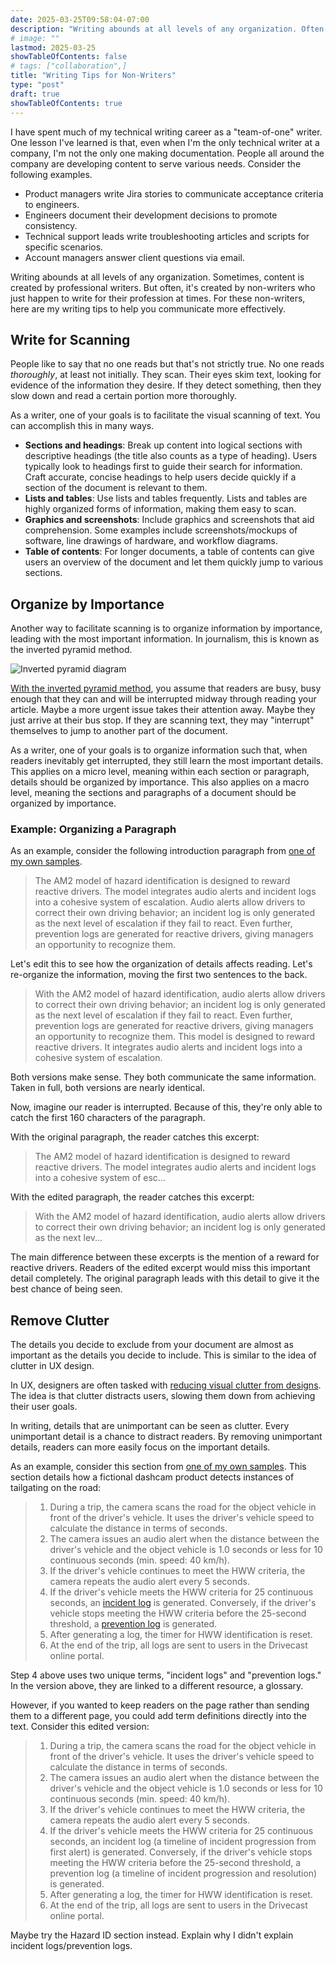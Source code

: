 ```yaml
---
date: 2025-03-25T09:58:04-07:00
description: "Writing abounds at all levels of any organization. Often, it's created by non-writers who just happen to write at times. For these non-writers, here are my tips to help communicate more effectively."
# image: ""
lastmod: 2025-03-25
showTableOfContents: false
# tags: ["collaboration",]
title: "Writing Tips for Non-Writers"
type: "post"
draft: true
showTableOfContents: true
---
```


I have spent much of my technical writing career as a "team-of-one" writer. One lesson I've learned is that, even when I'm the only technical writer at a company, I'm not the only one making documentation. People all around the company are developing content to serve various needs. Consider the following examples.

- Product managers write Jira stories to communicate acceptance criteria to engineers.
- Engineers document their development decisions to promote consistency.
- Technical support leads write troubleshooting articles and scripts for specific scenarios.
- Account managers answer client questions via email.

Writing abounds at all levels of any organization. Sometimes, content is created by professional writers. But often, it's created by non-writers who just happen to write for their profession at times. For these non-writers, here are my writing tips to help you communicate more effectively.

## Write for Scanning

People like to say that no one reads but that's not strictly true. No one reads *thoroughly*, at least not initially. They scan. Their eyes skim text, looking for evidence of the information they desire. If they detect something, then they slow down and read a certain portion more thoroughly.

As a writer, one of your goals is to facilitate the visual scanning of text. You can accomplish this in many ways.

- **Sections and headings**: Break up content into logical sections with descriptive headings (the title also counts as a type of heading). Users typically look to headings first to guide their search for information. Craft accurate, concise headings to help users decide quickly if a section of the document is relevant to them. 
- **Lists and tables**: Use lists and tables frequently. Lists and tables are highly organized forms of information, making them easy to scan.
- **Graphics and screenshots**: Include graphics and screenshots that aid comprehension. Some examples include screenshots/mockups of software, line drawings of hardware, and workflow diagrams.
- **Table of contents**: For longer documents, a table of contents can give users an overview of the document and let them quickly jump to various sections.

## Organize by Importance

Another way to facilitate scanning is to organize information by importance, leading with the most important information. In journalism, this is known as the inverted pyramid method.

![Inverted pyramid diagram](https://typewriter.media/wp-content/uploads/2020/09/Inverted-Pyramid-Style-of-Writing.jpg)

[With the inverted pyramid method](https://www.nngroup.com/articles/inverted-pyramid/), you assume that readers are busy, busy enough that they can and will be interrupted midway through reading your article. Maybe a more urgent issue takes their attention away. Maybe they just arrive at their bus stop. If they are scanning text, they may "interrupt" themselves to jump to another part of the document.

As a writer, one of your goals is to organize information such that, when readers inevitably get interrupted, they still learn the most important details. This applies on a micro level, meaning within each section or paragraph, details should be organized by importance. This also applies on a macro level, meaning the sections and paragraphs of a document should be organized by importance.

### Example: Organizing a Paragraph

As an example, consider the following introduction paragraph from [one of my own samples](/samples/hww).

> The AM2 model of hazard identification is designed to reward reactive drivers. The model integrates audio alerts and incident logs into a cohesive system of escalation. Audio alerts allow drivers to correct their own driving behavior; an incident log is only generated as the next level of escalation if they fail to react. Even further, prevention logs are generated for reactive drivers, giving managers an opportunity to recognize them.

Let's edit this to see how the organization of details affects reading. Let's re-organize the information, moving the first two sentences to the back.

>  With the AM2 model of hazard identification, audio alerts allow drivers to correct their own driving behavior; an incident log is only generated as the next level of escalation if they fail to react. Even further, prevention logs are generated for reactive drivers, giving managers an opportunity to recognize them. This model is designed to reward reactive drivers. It integrates audio alerts and incident logs into a cohesive system of escalation.

Both versions make sense. They both communicate the same information. Taken in full, both versions are nearly identical.

Now, imagine our reader is interrupted. Because of this, they're only able to catch the first 160 characters of the paragraph.

With the original paragraph, the reader catches this excerpt:

> The AM2 model of hazard identification is designed to reward reactive drivers. The model integrates audio alerts and incident logs into a cohesive system of esc...

With the edited paragraph, the reader catches this excerpt:

> With the AM2 model of hazard identification, audio alerts allow drivers to correct their own driving behavior; an incident log is only generated as the next lev...

The main difference between these excerpts is the mention of a reward for reactive drivers. Readers of the edited excerpt would miss this important detail completely. The original paragraph leads with this detail to give it the best chance of being seen.

## Remove Clutter

The details you decide to exclude from your document are almost as important as the details you decide to include. This is similar to the idea of clutter in UX design.

In UX, designers are often tasked with [reducing visual clutter from designs](https://www.lionandmason.com/ux-blog/reducing-cognitive-overload-declutter-your-design-for-better-ux/). The idea is that clutter distracts users, slowing them down from achieving their user goals.

In writing, details that are unimportant can be seen as clutter. Every unimportant detail is a chance to distract readers. By removing unimportant details, readers can more easily focus on the important details.

As an example, consider this section from [one of my own samples](/samples/hww). This section details how a fictional dashcam product detects instances of tailgating on the road:

> 1. During a trip, the camera scans the road for the object vehicle in front of the driver's vehicle. It uses the driver's vehicle speed to calculate the distance in terms of seconds.
> 2. The camera issues an audio alert when the distance between the driver's vehicle and the object vehicle is 1.0 seconds or less for 10 continuous seconds (min. speed: 40 km/h).
> 3. If the driver's vehicle continues to meet the HWW criteria, the camera repeats the audio alert every 5 seconds.
> 4. If the driver's vehicle meets the HWW criteria for 25 continuous seconds, an [incident log](/samples/hww "timeline of incident progression from first alert") is generated. Conversely, if the driver's vehicle stops meeting the HWW criteria before the 25-second threshold, a [prevention log](/samples/hww "timeline of incident progression and resolution") is generated.
> 5. After generating a log, the timer for HWW identification is reset. 
> 6. At the end of the trip, all logs are sent to users in the Drivecast online portal.

Step 4 above uses two unique terms, "incident logs" and "prevention logs." In the version above, they are linked to a different resource, a glossary.

However, if you wanted to keep readers on the page rather than sending them to a different page, you could add term definitions directly into the text. Consider this edited version:

> 1. During a trip, the camera scans the road for the object vehicle in front of the driver's vehicle. It uses the driver's vehicle speed to calculate the distance in terms of seconds.
> 2. The camera issues an audio alert when the distance between the driver's vehicle and the object vehicle is 1.0 seconds or less for 10 continuous seconds (min. speed: 40 km/h).
> 3. If the driver's vehicle continues to meet the HWW criteria, the camera repeats the audio alert every 5 seconds.
> 4. If the driver's vehicle meets the HWW criteria for 25 continuous seconds, an incident log (a timeline of incident progression from first alert) is generated. Conversely, if the driver's vehicle stops meeting the HWW criteria before the 25-second threshold, a prevention log (a timeline of incident progression and resolution) is generated.
> 5. After generating a log, the timer for HWW identification is reset. 
> 6. At the end of the trip, all logs are sent to users in the Drivecast online portal.




Maybe try the Hazard ID section instead. Explain why I didn't explain incident logs/prevention logs.